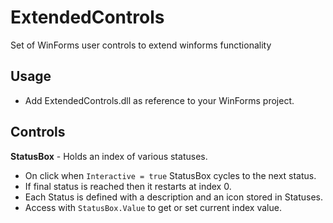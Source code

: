 # ExtendedControls
Set of WinForms user controls to extend winforms functionality

## Usage
* Add ExtendedControls.dll as reference to your WinForms project.

## Controls
**StatusBox** - Holds an index of various statuses.
* On click when `Interactive = true` StatusBox cycles to the next status.
* If final status is reached then it restarts at index 0.
* Each Status is defined with a description and an icon stored in Statuses.
* Access with `StatusBox.Value` to get or set current index value.
